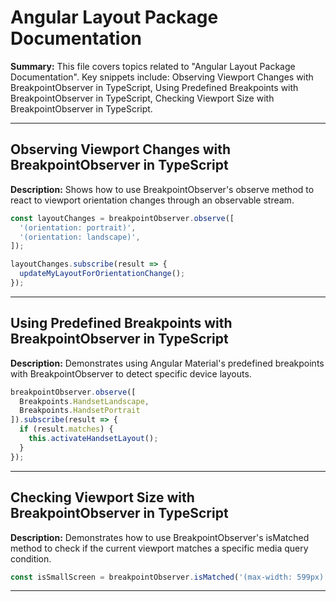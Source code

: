 # Angular Layout Package Documentation

**Summary:** This file covers topics related to "Angular Layout Package Documentation". Key snippets include: Observing Viewport Changes with BreakpointObserver in TypeScript, Using Predefined Breakpoints with BreakpointObserver in TypeScript, Checking Viewport Size with BreakpointObserver in TypeScript.

---

## Observing Viewport Changes with BreakpointObserver in TypeScript

**Description:** Shows how to use BreakpointObserver's observe method to react to viewport orientation changes through an observable stream.

```typescript
const layoutChanges = breakpointObserver.observe([
  '(orientation: portrait)',
  '(orientation: landscape)',
]);

layoutChanges.subscribe(result => {
  updateMyLayoutForOrientationChange();
});
```

---

## Using Predefined Breakpoints with BreakpointObserver in TypeScript

**Description:** Demonstrates using Angular Material's predefined breakpoints with BreakpointObserver to detect specific device layouts.

```typescript
breakpointObserver.observe([
  Breakpoints.HandsetLandscape,
  Breakpoints.HandsetPortrait
]).subscribe(result => {
  if (result.matches) {
    this.activateHandsetLayout();
  }
});
```

---

## Checking Viewport Size with BreakpointObserver in TypeScript

**Description:** Demonstrates how to use BreakpointObserver's isMatched method to check if the current viewport matches a specific media query condition.

```typescript
const isSmallScreen = breakpointObserver.isMatched('(max-width: 599px)');
```

---